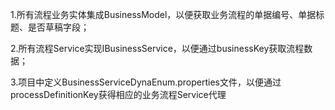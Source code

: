 1.所有流程业务实体集成BusinessModel，以便获取业务流程的单据编号、单据标题、是否草稿字段；

2.所有流程Service实现IBusinessService，以便通过businessKey获取流程数据；

3.项目中定义BusinessServiceDynaEnum.properties文件，以便通过processDefinitionKey获得相应的业务流程Service代理